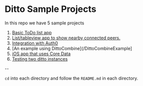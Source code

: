 # Ditto Sample Projects

In this repo we have 5 sample projects

1. [Basic ToDo list app](/tasks)
2. [List/tableview app to show nearby connected peers.](/peerslist)
3. [Integration with Auth0](/authentication)
4. [An example using DittoCombine](/DittoCombineExample]
5. [iOS app that uses Core Data](/ditto-core-data)
6. [Testing two ditto instances](/testing)

--

`cd` into each directory and follow the `README.md` in each directory.

